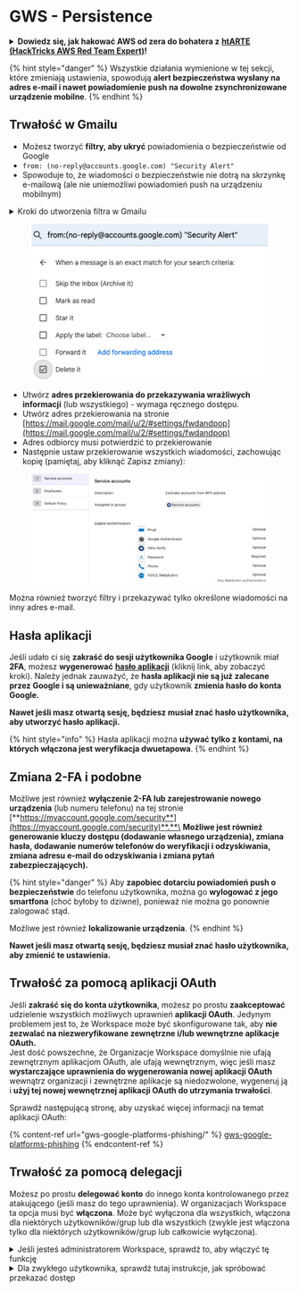 # GWS - Persistence

<details>

<summary><strong>Dowiedz się, jak hakować AWS od zera do bohatera z</strong> <a href="https://training.hacktricks.xyz/courses/arte"><strong>htARTE (HackTricks AWS Red Team Expert)</strong></a><strong>!</strong></summary>

Inne sposoby wsparcia HackTricks:

* Jeśli chcesz zobaczyć swoją **firmę reklamowaną w HackTricks** lub **pobrać HackTricks w formacie PDF**, sprawdź [**PLAN SUBSKRYPCJI**](https://github.com/sponsors/carlospolop)!
* Zdobądź [**oficjalne gadżety PEASS & HackTricks**](https://peass.creator-spring.com)
* Odkryj [**Rodzinę PEASS**](https://opensea.io/collection/the-peass-family), naszą kolekcję ekskluzywnych [**NFT**](https://opensea.io/collection/the-peass-family)
* **Dołącz do** 💬 [**grupy Discord**](https://discord.gg/hRep4RUj7f) lub [**grupy telegramowej**](https://t.me/peass) lub **śledź** mnie na **Twitterze** 🐦 [**@carlospolopm**](https://twitter.com/carlospolopm)**.**
* **Podziel się swoimi sztuczkami hakerskimi, przesyłając PR-y do** [**HackTricks**](https://github.com/carlospolop/hacktricks) i [**HackTricks Cloud**](https://github.com/carlospolop/hacktricks-cloud) repozytoriów GitHub.

</details>

{% hint style="danger" %}
Wszystkie działania wymienione w tej sekcji, które zmieniają ustawienia, spowodują **alert bezpieczeństwa wysłany na adres e-mail i nawet powiadomienie push na dowolne zsynchronizowane urządzenie mobilne**.
{% endhint %}

## **Trwałość w Gmailu**

* Możesz tworzyć **filtry, aby ukryć** powiadomienia o bezpieczeństwie od Google
* `from: (no-reply@accounts.google.com) "Security Alert"`
* Spowoduje to, że wiadomości o bezpieczeństwie nie dotrą na skrzynkę e-mailową (ale nie uniemożliwi powiadomień push na urządzeniu mobilnym)

<details>

<summary>Kroki do utworzenia filtra w Gmailu</summary>

(Instrukcje z [**tutaj**](https://support.google.com/mail/answer/6579))

1. Otwórz [Gmail](https://mail.google.com/).
2. W polu wyszukiwania na górze kliknij opcje wyszukiwania ![photos tune](https://lh3.googleusercontent.com/cD6YR\_YvqXqNKxrWn2NAWkV6tjJtg8vfvqijKT1\_9zVCrl2sAx9jROKhLqiHo2ZDYTE=w36) .
3. Wprowadź kryteria wyszukiwania. Jeśli chcesz sprawdzić, czy wyszukiwanie działa poprawnie, zobacz, jakie wiadomości się pojawiają, klikając **Szukaj**.
4. Na dole okna wyszukiwania kliknij **Utwórz filtr**.
5. Wybierz, co chcesz, aby filtr robił.
6. Kliknij **Utwórz filtr**.

Sprawdź swoje obecne filtry (aby je usunąć) pod adresem [https://mail.google.com/mail/u/0/#settings/filters](https://mail.google.com/mail/u/0/#settings/filters)

</details>

<figure><img src="../../.gitbook/assets/image (142).png" alt=""><figcaption></figcaption></figure>

* Utwórz **adres przekierowania do przekazywania wrażliwych informacji** (lub wszystkiego) - wymaga ręcznego dostępu.
* Utwórz adres przekierowania na stronie [https://mail.google.com/mail/u/2/#settings/fwdandpop](https://mail.google.com/mail/u/2/#settings/fwdandpop)
* Adres odbiorcy musi potwierdzić to przekierowanie
* Następnie ustaw przekierowanie wszystkich wiadomości, zachowując kopię (pamiętaj, aby kliknąć Zapisz zmiany):

<figure><img src="../../.gitbook/assets/image (143).png" alt=""><figcaption></figcaption></figure>

Można również tworzyć filtry i przekazywać tylko określone wiadomości na inny adres e-mail.

## Hasła aplikacji

Jeśli udało ci się **zakraść do sesji użytkownika Google** i użytkownik miał **2FA**, możesz **wygenerować** [**hasło aplikacji**](https://support.google.com/accounts/answer/185833?hl=en) (kliknij link, aby zobaczyć kroki). Należy jednak zauważyć, że **hasła aplikacji nie są już zalecane przez Google i są unieważniane**, gdy użytkownik **zmienia hasło do konta Google.**

**Nawet jeśli masz otwartą sesję, będziesz musiał znać hasło użytkownika, aby utworzyć hasło aplikacji.**

{% hint style="info" %}
Hasła aplikacji można **używać tylko z kontami, na których włączona jest weryfikacja dwuetapowa**.
{% endhint %}

## Zmiana 2-FA i podobne

Możliwe jest również **wyłączenie 2-FA lub zarejestrowanie nowego urządzenia** (lub numeru telefonu) na tej stronie [**https://myaccount.google.com/security**](https://myaccount.google.com/security)**.**\
**Możliwe jest również generowanie kluczy dostępu (dodawanie własnego urządzenia), zmiana hasła, dodawanie numerów telefonów do weryfikacji i odzyskiwania, zmiana adresu e-mail do odzyskiwania i zmiana pytań zabezpieczających).**

{% hint style="danger" %}
Aby **zapobiec dotarciu powiadomień push o bezpieczeństwie** do telefonu użytkownika, można go **wylogować z jego smartfona** (choć byłoby to dziwne), ponieważ nie można go ponownie zalogować stąd.

Możliwe jest również **lokalizowanie urządzenia**.
{% endhint %}

**Nawet jeśli masz otwartą sesję, będziesz musiał znać hasło użytkownika, aby zmienić te ustawienia.**

## Trwałość za pomocą aplikacji OAuth

Jeśli **zakraść się do konta użytkownika**, możesz po prostu **zaakceptować** udzielenie wszystkich możliwych uprawnień **aplikacji OAuth**. Jedynym problemem jest to, że Workspace może być skonfigurowane tak, aby **nie zezwalać na niezweryfikowane zewnętrzne i/lub wewnętrzne aplikacje OAuth.**\
Jest dość powszechne, że Organizacje Workspace domyślnie nie ufają zewnętrznym aplikacjom OAuth, ale ufają wewnętrznym, więc jeśli masz **wystarczające uprawnienia do wygenerowania nowej aplikacji OAuth** wewnątrz organizacji i zewnętrzne aplikacje są niedozwolone, wygeneruj ją i **użyj tej nowej wewnętrznej aplikacji OAuth do utrzymania trwałości**.

Sprawdź następującą stronę, aby uzyskać więcej informacji na temat aplikacji OAuth:

{% content-ref url="gws-google-platforms-phishing/" %}
[gws-google-platforms-phishing](gws-google-platforms-phishing/)
{% endcontent-ref %}

## Trwałość za pomocą delegacji

Możesz po prostu **delegować konto** do innego konta kontrolowanego przez atakującego (jeśli masz do tego uprawnienia). W organizacjach Workspace ta opcja musi być **włączona**. Może być wyłączona dla wszystkich, włączona dla niektórych użytkowników/grup lub dla wszystkich (zwykle jest włączona tylko dla niektórych użytkowników/grup lub całkowicie wyłączona).

<details>

<summary>Jeśli jesteś administratorem Workspace, sprawdź to, aby włączyć tę funkcję</summary>

(Informacje [skopiowane z dokumentacji](https://support.google.com/a/answer/7223765))

Jako administrator Twojej organizacji (na przykład

#### Krok 1: Włącz delegację Gmail dla swoich użytkowników

**Przed rozpoczęciem:** Aby zastosować ustawienie dla określonych użytkowników, umieść ich konta w [jednostce organizacyjnej](https://support.google.com/a/topic/1227584).

1. [Zaloguj się](https://admin.google.com/) do [konsoli administratora Google](https://support.google.com/a/answer/182076).

Zaloguj się za pomocą konta _administratora_, a nie swojego bieżącego konta CarlosPolop@gmail.com. 2. W konsoli administratora przejdź do Menu ![](https://storage.googleapis.com/support-kms-prod/JxKYG9DqcsormHflJJ8Z8bHuyVI5YheC0lAp)![a następnie](https://storage.googleapis.com/support-kms-prod/Th2Tx0uwPMOhsMPn7nRXMUo3vs6J0pto2DTn)![](https://storage.googleapis.com/support-kms-prod/ocGtUSENh4QebLpvZcmLcNRZyaTBcolMRSyl) **Aplikacje**![a następnie](https://storage.googleapis.com/support-kms-prod/Th2Tx0uwPMOhsMPn7nRXMUo3vs6J0pto2DTn)**Google Workspace**![a następnie](https://storage.googleapis.com/support-kms-prod/Th2Tx0uwPMOhsMPn7nRXMUo3vs6J0pto2DTn)**Gmail**![a następnie](https://storage.googleapis.com/support-kms-prod/Th2Tx0uwPMOhsMPn7nRXMUo3vs6J0pto2DTn)**Ustawienia użytkownika**. 3. Aby zastosować ustawienie dla wszystkich, pozostaw wybraną najwyższą jednostkę organizacyjną. W przeciwnym razie wybierz podrzędną [jednostkę organizacyjną](https://support.google.com/a/topic/1227584). 4. Kliknij **Delegacja poczty**. 5. Zaznacz pole **Pozwól użytkownikom delegować dostęp do swojej skrzynki pocztowej innym użytkownikom w domenie**. 6. (Opcjonalnie) Aby umożliwić użytkownikom określanie informacji nadawcy, które są zawarte w delegowanych wiadomościach wysyłanych z ich konta, zaznacz pole **Pozwól użytkownikom dostosować to ustawienie**. 7. Wybierz opcję dla domyślnych informacji nadawcy, które są zawarte w wiadomościach wysyłanych przez delegatów:

* **Pokaż właściciela konta i delegata, który wysłał wiadomość** - Wiadomości zawierają adresy e-mail właściciela konta Gmail i delegata.
* **Pokaż tylko właściciela konta** - Wiadomości zawierają tylko adres e-mail właściciela konta Gmail. Adres e-mail delegata nie jest uwzględniony.

8. (Opcjonalnie) Aby umożliwić użytkownikom dodanie grupy w Grupach jako delegata, zaznacz pole **Pozwól użytkownikom udzielić dostępu do swojej skrzynki pocztowej grupie Google**.
9. Kliknij **Zapisz**. Jeśli skonfigurowałeś podrzędną jednostkę organizacyjną, możesz **dziedziczyć** lub **nadpisać** ustawienia jednostki organizacyjnej nadrzędnej.
10. (Opcjonalnie) Aby włączyć delegację Gmail dla innych jednostek organizacyjnych, powtórz kroki 3-9.

Zmiany mogą zajmować do 24 godzin, ale zazwyczaj następują szybciej. [Dowiedz się więcej](https://support.google.com/a/answer/7514107)

#### Krok 2: Użytkownicy ustawiają delegatów dla swoich kont

Po włączeniu delegacji, użytkownicy przechodzą do ustawień Gmail, aby przypisać delegatów. Delegaci mogą następnie czytać, wysyłać i odbierać wiadomości w imieniu użytkownika.

Aby uzyskać szczegółowe informacje, skieruj użytkowników do [Delegowanie i współpraca w e-mailach](https://support.google.com/a/users/answer/138350).

</details>

<details>

<summary>Dla zwykłego użytkownika, sprawdź tutaj instrukcje, jak spróbować przekazać dostęp</summary>

(Informacje skopiowane [**z dokumentacji**](https://support.google.com/mail/answer/138350))

Możesz dodać do 10 delegatów.

Jeśli korzystasz z Gmaila w ramach swojej pracy, szkoły lub innej organizacji:

* Możesz dodać do 1000 delegatów w ramach swojej organizacji.
* Przy typowym użytkowaniu, 40 delegatów może mieć dostęp do konta Gmail jednocześnie.
* Jeśli korzystasz z procesów automatycznych, takich jak interfejsy API lub rozszerzenia przeglądarki, kilku delegatów może mieć dostęp do konta Gmail jednocześnie.

1. Na swoim komputerze otwórz [Gmail](https://mail.google.com/). Nie możesz dodawać delegatów z aplikacji Gmail.
2. W prawym górnym rogu kliknij Ustawienia ![Ustawienia](https://lh3.googleusercontent.com/p3J-ZSPOLtuBBR\_ofWTFDfdgAYQgi8mR5c76ie8XQ2wjegk7-yyU5zdRVHKybQgUlQ=w36-h36) ![a następnie](https://lh3.googleusercontent.com/3\_l97rr0GvhSP2XV5OoCkV2ZDTIisAOczrSdzNCBxhIKWrjXjHucxNwocghoUa39gw=w36-h36) **Zobacz wszystkie ustawienia**.
3. Kliknij zakładkę **Konta i import** lub **Konta**.
4. W sekcji "Udziel dostępu do swojego konta" kliknij **Dodaj inne konto**. Jeśli korzystasz z Gmaila w ramach swojej pracy lub szkoły, twoja organizacja może ograniczać delegację e-maili. Jeśli nie widzisz tej opcji, skontaktuj się z administratorem.

* Jeśli nie widzisz opcji Udziel dostępu do swojego konta, oznacza to, że jest ona ograniczona.

5. Wprowadź adres e-mail osoby, którą chcesz dodać. Jeśli korzystasz z Gmaila w ramach swojej pracy, szkoły lub innej organizacji, i administrator na to pozwala, możesz wprowadzić adres e-mail grupy. Ta grupa musi mieć taką samą domenę jak twoja organizacja. Zewnętrzni członkowie grupy są pozbawieni dostępu do delegacji.\
   \
   **Ważne:** Jeśli konto, które delegujesz, jest nowe lub hasło zostało zresetowane, administrator musi wyłączyć wymaganie zmiany hasła przy pierwszym logowaniu.

* [Dowiedz się, jak administrator może utworzyć użytkownika](https://support.google.com/a/answer/33310).
* [Dowiedz się, jak administrator może zresetować hasła](https://support.google.com/a/answer/33319).

6. Kliknij **Następny krok** ![a następnie](https://lh3.googleusercontent.com/QbWcYKta5vh\_4-OgUeFmK-JOB0YgLLoGh69P478nE6mKdfpWQniiBabjF7FVoCVXI0g=h36) \*\*Wyślij e-mail w celu udzielen

* **Podziel się swoimi sztuczkami hakerskimi, przesyłając PR-y do repozytoriów** [**HackTricks**](https://github.com/carlospolop/hacktricks) **i** [**HackTricks Cloud**](https://github.com/carlospolop/hacktricks-cloud) **na GitHubie.**

</details>
